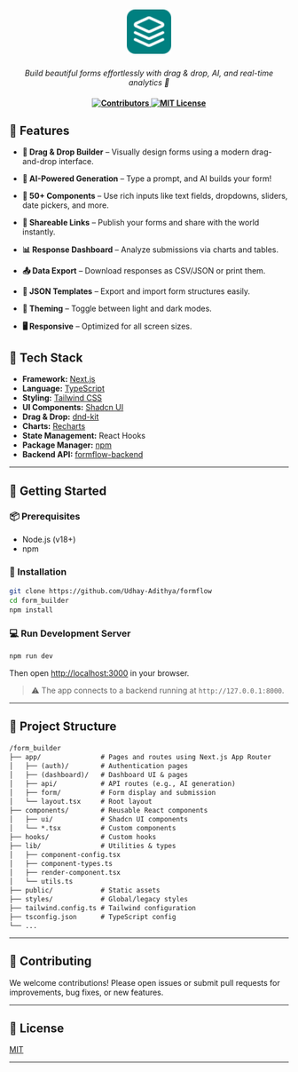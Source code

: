 <h1 align="center">
  <img src="public/logo/formflow-logo-rounded.svg" height="80" alt="FormFlow logo">
</h1>

<p align="center"><i>Build beautiful forms effortlessly with drag & drop, AI, and real-time analytics 🚀</i></p>

<h4 align="center">
  <a href="https://github.com/Udhay-Adithya/formflow/graphs/contributors">
    <img src="https://img.shields.io/github/contributors/Udhay-Adithya/formflow?style=flat-square" alt="Contributors">
  </a>
  <a href="https://opensource.org/licenses/MIT">
    <img src="https://img.shields.io/badge/license-MIT-blue.svg?style=flat-square" alt="MIT License">
  </a>
</h4>


## 🌟 Features

- **🧩 Drag & Drop Builder** – Visually design forms using a modern drag-and-drop interface.

- **🤖 AI-Powered Generation** – Type a prompt, and AI builds your form!  

- **🧱 50+ Components** – Use rich inputs like text fields, dropdowns, sliders, date pickers, and more.

- **🔗 Shareable Links** – Publish your forms and share with the world instantly.

- **📊 Response Dashboard** – Analyze submissions via charts and tables.

- **📤 Data Export** – Download responses as CSV/JSON or print them.

- **🧬 JSON Templates** – Export and import form structures easily.

- **🎨 Theming** – Toggle between light and dark modes.

- **🖥️ Responsive** – Optimized for all screen sizes.



## 🚀 Tech Stack

*   **Framework:** [Next.js](https://nextjs.org/) 
*   **Language:** [TypeScript](https://www.typescriptlang.org/)
*   **Styling:** [Tailwind CSS](https://tailwindcss.com/)
*   **UI Components:** [Shadcn UI](https://ui.shadcn.com/)
*   **Drag & Drop:** [dnd-kit](https://dndkit.com/)
*   **Charts:** [Recharts](https://recharts.org/)
*   **State Management:** React Hooks
*   **Package Manager:** [npm](https://www.npmjs.com/)
*   **Backend API:** [formflow-backend](https://github.com/Udhay-Adithya/formflow_backend)

---

## 🚀 Getting Started

### 📦 Prerequisites

- Node.js (v18+)
- npm

### 🔧 Installation

```bash
git clone https://github.com/Udhay-Adithya/formflow
cd form_builder
npm install
```

### 💻 Run Development Server

```bash
npm run dev
```

Then open [http://localhost:3000](http://localhost:3000) in your browser.

> ⚠️ The app connects to a backend running at `http://127.0.0.1:8000`.

---

## 📁 Project Structure

```
/form_builder
├── app/               # Pages and routes using Next.js App Router
│   ├── (auth)/        # Authentication pages
│   ├── (dashboard)/   # Dashboard UI & pages
│   ├── api/           # API routes (e.g., AI generation)
│   ├── form/          # Form display and submission
│   └── layout.tsx     # Root layout
├── components/        # Reusable React components
│   ├── ui/            # Shadcn UI components
│   └── *.tsx          # Custom components
├── hooks/             # Custom hooks
├── lib/               # Utilities & types
│   ├── component-config.tsx
│   ├── component-types.ts
│   ├── render-component.tsx
│   └── utils.ts
├── public/            # Static assets
├── styles/            # Global/legacy styles
├── tailwind.config.ts # Tailwind configuration
├── tsconfig.json      # TypeScript config
└── ...
```

---

## 🤝 Contributing

We welcome contributions! Please open issues or submit pull requests for improvements, bug fixes, or new features.

---

## 📄 License

[MIT](https://opensource.org/licenses/MIT)

---